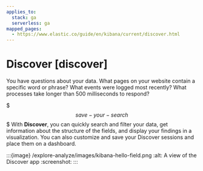 ```yaml
---
applies_to:
  stack: ga
  serverless: ga
mapped_pages:
  - https://www.elastic.co/guide/en/kibana/current/discover.html
---
```


# Discover [discover]

You have questions about your data. What pages on your website contain a specific word or phrase? What events were logged most recently? What processes take longer than 500 milliseconds to respond?

$$$save-your-search$$$
With **Discover**, you can quickly search and filter your data, get information about the structure of the fields, and display your findings in a visualization. You can also customize and save your Discover sessions and place them on a dashboard.

:::{image} /explore-analyze/images/kibana-hello-field.png
:alt: A view of the Discover app
:screenshot:
:::

